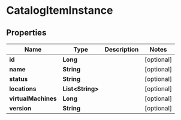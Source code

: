 

# CatalogItemInstance

## Properties

Name | Type | Description | Notes
------------ | ------------- | ------------- | -------------
**id** | **Long** |  |  [optional]
**name** | **String** |  |  [optional]
**status** | **String** |  |  [optional]
**locations** | **List&lt;String&gt;** |  |  [optional]
**virtualMachines** | **Long** |  |  [optional]
**version** | **String** |  |  [optional]



